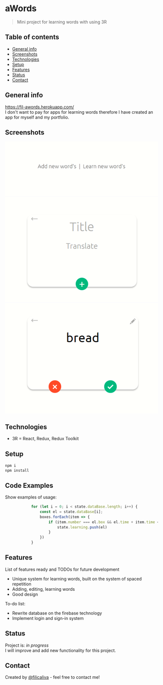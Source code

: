 # aWords
> Mini project for learning words with using 3R

## Table of contents
* [General info](#general-info)
* [Screenshots](#screenshots)
* [Technologies](#technologies)
* [Setup](#setup)
* [Features](#features)
* [Status](#status)
* [Contact](#contact)

## General info
https://fil-awords.herokuapp.com/ <br>
I don't want to pay for apps for learning words therefore I have created an app for myself and my portfolio.

## Screenshots
![Example screenshot](./img/screenshot.png)
![Example screenshot](./img/screenshot_02.png)  
![Example screenshot](./img/screenshot_03.png)

## Technologies
* 3R = React, Redux, Redux Toolkit

## Setup
```code
npm i
npm install
```

## Code Examples
Show examples of usage:
```js          
            for (let i = 0; i < state.dataBase.length; i++) {
                const el = state.dataBase[i];
                boxes.forEach(item => {
                    if (item.number === el.box && el.time + item.time <= Date.now()) {
                        state.learning.push(el)
                    }
                })
            }
```

## Features
List of features ready and TODOs for future development
* Unique system for learning words, built on the system of spaced repetition
* Adding, editing, learning words 
* Good design 

To-do list:
* Rewrite database on the firebase technology
* Implement login and sign-in system

## Status
Project is: _in progress_ <br/>
I will improve and add new functionality for this project.


## Contact
Created by [@filicaliva](https://www.linkedin.com/in/vfilimonchuk/) - feel free to contact me!
